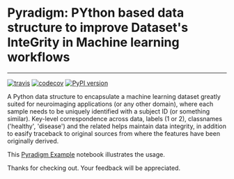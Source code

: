 # Pyradigm: PYthon based data structure to improve Dataset's InteGrity in Machine learning workflows
----

[![travis](https://travis-ci.org/raamana/pyradigm.svg?branch=master)](https://travis-ci.org/raamana/pyradigm.svg?branch=master)
[![codecov](https://codecov.io/gh/raamana/pyradigm/branch/master/graph/badge.svg)](https://codecov.io/gh/raamana/pyradigm)
[![PyPI version](https://badge.fury.io/py/pyradigm.svg)](https://badge.fury.io/py/pyradigm)

A Python data structure to encapsulate a machine learning dataset greatly suited for neuroimaging applications (or any other domain), where each sample needs to be uniquely identified with a subject ID (or something similar). Key-level correspondence across data, labels (1 or 2), classnames ('healthy', 'disease') and the related helps maintain data integrity, in addition to easify traceback to original sources from where the features have been originally derived.

This [Pyradigm Example](PyradigmExample.ipynb) notebook illustrates the usage.

Thanks for checking out. Your feedback will be appreciated.
